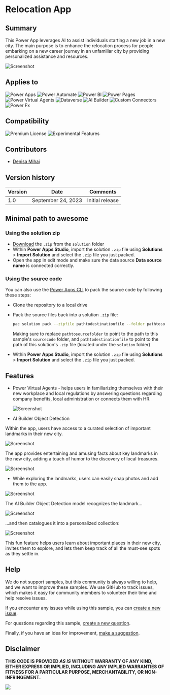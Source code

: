 # Relocation App

## Summary

This Power App leverages AI to assist individuals starting a new job in a new city. The main purpose is to enhance the relocation process for people embarking on a new career journey in an unfamiliar city by providing personalized assistance and resources. 

![Screenshot](assets/screenshot.PNG)

## Applies to

![Power Apps](https://img.shields.io/badge/Power%20Apps-Yes-green "Yes")
![Power Automate](https://img.shields.io/badge/Power%20Automate-No-red "No")
![Power BI](https://img.shields.io/badge/Power%20BI-No-red "No")
![Power Pages](https://img.shields.io/badge/Power%20Pages-No-red "No")
![Power Virtual Agents](https://img.shields.io/badge/Power%20Virtual%20Agents-Yes-green "Yes")
![Dataverse](https://img.shields.io/badge/Dataverse-Yes-green "Yes")
![AI Builder](https://img.shields.io/badge/AI%20Builder-Yes-green "Yes")
![Custom Connectors](https://img.shields.io/badge/Custom%20Connectors-No-red "No")
![Power Fx](https://img.shields.io/badge/Power%20Fx-No-red "No")

## Compatibility

![Premium License](https://img.shields.io/badge/Premium%20License-Yes%20Required-green.svg "Premium license required")
![Experimental Features](https://img.shields.io/badge/Experimental%20Features-No-red.svg "Does not rely on experimental features")

## Contributors

* [Denisa Mihai](https://github.com/denisamihai)

## Version history

Version|Date|Comments
-------|----|--------
1.0|September 24, 2023|Initial release

## Minimal path to awesome

### Using the solution zip

* [Download](./solution/relocation-app.zip) the `.zip` from the `solution` folder
* Within **Power Apps Studio**, import the solution `.zip` file using **Solutions** > **Import Solution** and select the `.zip` file you just packed.
* Open the app in edit mode and make sure the data source **Data source name** is connected correctly.

### Using the source code

You can also use the [Power Apps CLI](https://docs.microsoft.com/powerapps/developer/data-platform/powerapps-cli) to pack the source code by following these steps:

* Clone the repository to a local drive
* Pack the source files back into a solution `.zip` file:

  ```bash
  pac solution pack --zipfile pathtodestinationfile --folder pathtosourcefolder --processCanvasApps
  ```

  Making sure to replace `pathtosourcefolder` to point to the path to this sample's `sourcecode` folder, and `pathtodestinationfile` to point to the path of this solution's `.zip` file (located under the `solution` folder)
* Within **Power Apps Studio**, import the solution `.zip` file using **Solutions** > **Import Solution** and select the `.zip` file you just packed.

## Features

* Power Virtual Agents - helps users in familiarizing themselves with their new workplace and local regulations by answering questions regarding company benefits, local administration or connects them with HR.

  ![Screenshot](assets/ChatBot.PNG)

* AI Builder Object Detection

Within the app, users have access to a curated selection of important landmarks in their new city.

![Screenshot](assets/LandmarkOverview.PNG)

  The app provides entertaining and amusing facts about key landmarks in the new city, adding a touch of humor to the discovery of local treasures.

![Screenshot](assets/LandmarkDetail.PNG)

* While exploring the landmarks, users can easily snap photos and add them to the app.
  
![Screenshot](assets/ChatBot.PNG)
 
 
 The AI Builder Object Detection model recognizes the landmark...
 
 ![Screenshot](assets/LandmarkMatch.PNG)
 
 ...and then catalogues it into a personalized collection:
 
![Screenshot](assets/LandmarkCollection.PNG)
 
 This fun feature helps users learn about important places in their new city, invites them to explore, and lets them keep track of all the must-see spots as they settle in.

 

## Help

We do not support samples, but this community is always willing to help, and we want to improve these samples. We use GitHub to track issues, which makes it easy for  community members to volunteer their time and help resolve issues.

If you encounter any issues while using this sample, you can [create a new issue](https://github.com/pnp/powerapps-samples/issues/new?assignees=&labels=Needs%3A+Triage+%3Amag%3A%2Ctype%3Abug-suspected&template=bug-report.yml&sample=glassmorphism-sandbox&authors=@KeithAtherton&title=glassmorphism-sandbox%20-%20).

For questions regarding this sample, [create a new question](https://github.com/pnp/powerapps-samples/issues/new?assignees=&labels=Needs%3A+Triage+%3Amag%3A%2Ctype%3Abug-suspected&template=question.yml&sample=glassmorphism-sandbox&authors=@KeithAtherton&title=glassmorphism-sandbox%20-%20).

Finally, if you have an idea for improvement, [make a suggestion](https://github.com/pnp/powerapps-samples/issues/new?assignees=&labels=Needs%3A+Triage+%3Amag%3A%2Ctype%3Abug-suspected&template=suggestion.yml&sample=glassmorphism-sandbox&authors=@KeithAtherton&title=glassmorphism-sandbox%20-%20).

## Disclaimer

**THIS CODE IS PROVIDED *AS IS* WITHOUT WARRANTY OF ANY KIND, EITHER EXPRESS OR IMPLIED, INCLUDING ANY IMPLIED WARRANTIES OF FITNESS FOR A PARTICULAR PURPOSE, MERCHANTABILITY, OR NON-INFRINGEMENT.**

<img src="https://m365-visitor-stats.azurewebsites.net/powerplatform-samples/samples/relocation-app" />
